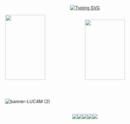 <div align="center" style="text-align:center">

[![Typing SVG](https://readme-typing-svg.herokuapp.com?font=Mochiy+Pop+One&weight=900&pause=1000&color=DCDCDC&repeat=false&width=300&lines=Ol%C3%A1%2C+eu+sou+o+Lucam!+🤓)](https://git.io/typing-svg)
  
</div>

<div align="start">  
<img width="50%" height="205px" src="https://github-readme-stats.vercel.app/api?username=LUC4Mdv&show_icons=true&locale=pt-br&count_private=true&hide_border=true&hide_rank=true&title_color=DCDCDC&icon_color=6A5ACD&text_color=DCDCDC&bg_color=0d1117" /><img width="50%" height="190px" src="https://github.com/LUC4Mdv/luc4mdv/assets/136206047/f760b3bd-307c-48f2-bed5-b090ded8d46a">
</div>

## 

<br>
<div>
  
  ![banner-LUC4M (2)](https://github.com/LUC4Mdv/luc4mdv/assets/136206047/e36a4260-cb6a-47cc-ab69-f2d36d4416c4)
  
</div>

<br>
<div align="center">
  <img src="https://readme-components.vercel.app/api?component=logo&logo=Windows&text=false&animation=spin&fill=black&textfill=bface6&"/><img src="https://readme-components.vercel.app/api?component=logo&logo=powershell&text=false&animation=spin&fill=black&textfill=bface6&"/><img src="https://readme-components.vercel.app/api?component=logo&logo=brave&text=false&animation=spin&fill=black&textfill=bface6&"/><img src="https://readme-components.vercel.app/api?component=logo&logo=visualstudio&text=false&animation=spin&fill=black&textfill=bface6&"/><img src="https://readme-components.vercel.app/api?component=logo&logo=javascript&text=false&animation=spin&fill=black&textfill=bface6&"/>
</div>
